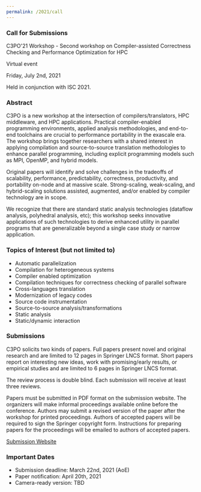 ```yaml
---
permalink: /2021/call
---
```


### Call for Submissions
C3PO'21 Workshop - Second workshop on Compiler-assisted Correctness Checking and Performance Optimization for HPC

Virtual event

Friday, July 2nd, 2021  

Held in conjunction with ISC 2021.

### Abstract
C3PO is a new workshop at the intersection of compilers/translators, HPC
middleware, and HPC applications. Practical compiler-enabled programming
environments, applied analysis methodologies, and end-to-end toolchains are
crucial to performance portability in the exascale era. The workshop brings
together researchers with a shared interest in applying compilation and
source-to-source translation methodologies to enhance parallel programming,
including explicit programming models such as MPI, OpenMP, and hybrid models.

Original papers will identify and solve challenges in the tradeoffs of
scalability, performance, predictability, correctness, productivity, and
portability on-node and at massive scale. Strong-scaling, weak-scaling, and
hybrid-scaling solutions assisted, augmented, and/or enabled by compiler
technology are in scope.

We recognize that there are standard static analysis technologies (dataflow
analysis, polyhedral analysis, etc); this workshop seeks innovative
applications of such technologies to derive enhanced utility in parallel
programs that are generalizable beyond a single case study or narrow
application.

### Topics of Interest (but not limited to)
- Automatic parallelization
- Compilation for heterogeneous systems
- Compiler enabled optimization
- Compilation techniques for correctness checking of parallel software
- Cross-languages translation
- Modernization of legacy codes
- Source code instrumentation
- Source-to-source analysis/transformations
- Static analysis
- Static/dynamic interaction

### Submissions
C3PO solicits two kinds of papers. Full papers present novel and original
research and are limited to 12 pages in Springer LNCS format. Short papers
report on interesting new ideas, work with promising/early results, or
empirical studies and are limited to 6 pages in Springer LNCS format.

The review process is double blind. Each submission will receive at least three
reviews.

Papers must be submitted in PDF format on the submission website. The
organizers will make informal proceedings available online before the
conference. Authors may submit a revised version of the paper after the
workshop for printed proceedings. Authors of accepted papers will be required
to sign the Springer copyright form. Instructions for preparing papers for the
proceedings will be emailed to authors of accepted papers.

[Submission Website](https://easychair.org/conferences/?conf=c3po21)

### Important Dates
- Submission deadline: March 22nd, 2021 (AoE)
- Paper notification: April 20th, 2021
- Camera-ready version: TBD
